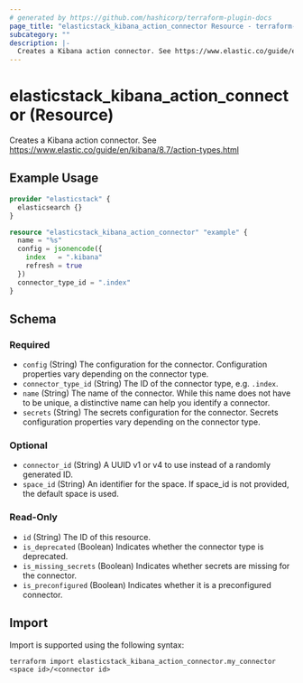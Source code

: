 ```yaml
---
# generated by https://github.com/hashicorp/terraform-plugin-docs
page_title: "elasticstack_kibana_action_connector Resource - terraform-provider-elasticstack"
subcategory: ""
description: |-
  Creates a Kibana action connector. See https://www.elastic.co/guide/en/kibana/8.7/action-types.html
---
```


# elasticstack_kibana_action_connector (Resource)

Creates a Kibana action connector. See https://www.elastic.co/guide/en/kibana/8.7/action-types.html

## Example Usage

```terraform
provider "elasticstack" {
  elasticsearch {}
}

resource "elasticstack_kibana_action_connector" "example" {
  name = "%s"
  config = jsonencode({
    index   = ".kibana"
    refresh = true
  })
  connector_type_id = ".index"
}
```

<!-- schema generated by tfplugindocs -->
## Schema

### Required

- `config` (String) The configuration for the connector. Configuration properties vary depending on the connector type.
- `connector_type_id` (String) The ID of the connector type, e.g. `.index`.
- `name` (String) The name of the connector. While this name does not have to be unique, a distinctive name can help you identify a connector.
- `secrets` (String) The secrets configuration for the connector. Secrets configuration properties vary depending on the connector type.

### Optional

- `connector_id` (String) A UUID v1 or v4 to use instead of a randomly generated ID.
- `space_id` (String) An identifier for the space. If space_id is not provided, the default space is used.

### Read-Only

- `id` (String) The ID of this resource.
- `is_deprecated` (Boolean) Indicates whether the connector type is deprecated.
- `is_missing_secrets` (Boolean) Indicates whether secrets are missing for the connector.
- `is_preconfigured` (Boolean) Indicates whether it is a preconfigured connector.

## Import

Import is supported using the following syntax:

```shell
terraform import elasticstack_kibana_action_connector.my_connector <space id>/<connector id>
```
